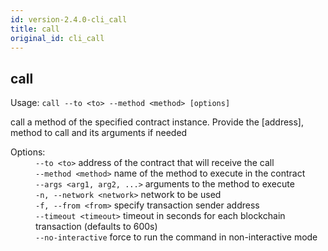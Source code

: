```yaml
---
id: version-2.4.0-cli_call
title: call
original_id: cli_call
---
```


<div class="cli-command"><h2 class="cli-title">call</h2><p class="cli-usage">Usage: <code>call --to &lt;to&gt; --method &lt;method&gt; [options]</code></p><p>call a method of the specified contract instance. Provide the [address], method to call and its arguments if needed<br/></p><dl><dt><span>Options:</span></dt><dd><div><code>--to &lt;to&gt;</code> address of the contract that will receive the call</div><div><code>--method &lt;method&gt;</code> name of the method to execute in the contract</div><div><code>--args &lt;arg1, arg2, ...&gt;</code> arguments to the method to execute</div><div><code>-n, --network &lt;network&gt;</code> network to be used</div><div><code>-f, --from &lt;from&gt;</code> specify transaction sender address</div><div><code>--timeout &lt;timeout&gt;</code> timeout in seconds for each blockchain transaction (defaults to 600s)</div><div><code>--no-interactive</code> force to run the command in non-interactive mode</div></dd></dl></div>
